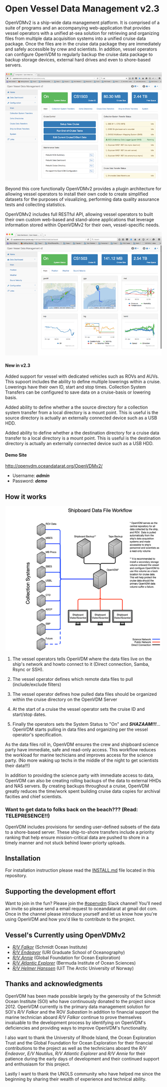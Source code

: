 # Open Vessel Data Management v2.3

OpenVDMv2 is a ship-wide data management platform.  It is comprised of a suite of programs and an accompanying web-application that provides vessel operators with a unified at-sea solution for retrieving and organizing files from multiple data acquisition systems into a unified cruise data package.  Once the files are in the cruise data package they are immediately and safely accessible by crew and scientists.  In addition, vessel operators can configure OpenVDM to regularly backup the cruise data package to backup storage devices, external hard drives and even to shore-based servers.

![Main Screen](/docs/OVDM_Config_Main.png)

Beyond this core functionally OpenVDMv2 provides a plugin architecture for allowing vessel operators to install their own code to create simplified datasets for the purposes of visualizing, performing data quality assurance tests and collecting statistics.

OpenVDMv2 includes full RESTful API, allowing vessel operators to built their own custom web-based and stand-alone applications that leverage information stored within OpenVDMv2 for their own, vessel-specific needs.

![Data Dashboard](/docs/OVDM_DataDashboard_Main.png)

#### New in v2.3 ####

Added support for vessel with dedicated vehicles such as ROVs and AUVs.  This supoort includes the ability to define multiple lowerings within a cruise.  Lowerings have their own ID, start and stop times.  Collection System Transfers can be configured to save data on a cruise-basis or lowering basis.

Added ability to define whether a the source directory for a collection system transfer from a local directory is a mount point.  This is useful is the source directory is actually an externally connected device such as a USB HDD.

Added ability to define whether a the destination directory for a cruise data transfer to a local directory is a mount point.  This is useful is the destination directory is actually an externally connected device such as a USB HDD.

#### Demo Site ####
<http://openvdm.oceandatarat.org/OpenVDMv2/>
- Username: ***admin***
- Password: ***demo***

## How it works

![Shipboard Dataflow](/docs/Shipboard_Dataflow.png)

1. The vessel operators tells OpenVDM where the data files live on the ship's network and howto connect to it (Direct connection, Samba, Rsync or SSH).
2. The vessel operator defines which remote data files to pull (include/exclude filters)
3. The vessel operator defines how pulled data files should be organized within the cruise directory on the OpenVDM Server

4. At the start of a cruise the vessel operator sets the cruise ID and start/stop dates.
5. Finally the operators sets the System Status to "On" and ***SHAZAAM!!!***... OpenVDM starts pulling in data files and organizing per the vessel operator's specification.

As the data files roll in, OpenVDM ensures the crew and shipboard science party have immediate, safe and read-only access.  This workflow reduces the workload for marine techicians and improves access for the science party. (No more waking up techs in the middle of the night to get scientists their data!!!)

In addition to providing the science party with immediate access to data, OpenVDM can also be creating rolling backups of the data to external HHDs and NAS servers.  By creating backups throughout a cruise, OpenVDM greatly reduces the time/work spent building cruise data copies for archival facities and chief scientists.

### Want to get data to folks back on the beach??? (Read: TELEPRESENCE!!) ###
OpenVDM includes provisions for sending user-defined subsets of the data to a shore-based server.  These ship-to-shore transfers include a priority ranking that help ensure mission-critical data are pushed to shore in a timely manner and not stuck behind lower-priorty uploads.

## Installation ##

For installation instruction please read the [INSTALL.md](INSTALL.md) file located in this repository.

## Supporting the development effort ##

Want to join in the fun?  Please join the [#openvdm](https://oceandatarat.slack.com/messages/C3R1Z084Q) Slack channel!  You'll need an invite so please send a email request to oceandatarat at gmail dot com. Once in the channel please introduce yourself and let us know how you're using OpenVDM and how you'd like to contribute to the project.

## Vessel's Currently using OpenVDMv2 ##
- *[R/V Falkor](https://schmidtocean.org/rv-falkor/)* (Schmidt Ocean Institute)
- *[R/V Endeavor](https://techserv.gso.uri.edu/)* (URI Graduate School of Oceanography)
- *[R/V Annie](http://engineeringfordiscovery.org/technology/rv-annie/)* (Global Foundation for Ocean Exploration)
- *[R/V Atlantic Explorer](http://www.bios.edu/research/facilities/atlantic-explorer/)* (Bermuda Institute of Ocean Sciences)
- *[R/V Helmer Hanssen](https://en.uit.no/om/enhet/artikkel?p_document_id=151541&p_dimension_id=88172&men=42374)* (UiT The Arctic University of Norway)

## Thanks and acknowledgments ##

OpenVDM has been made possible largely by the generosity of the Schmidt Ocean Institute (SOI) who have continuously donated to the project since 2012.  OpenVDM currently is the primary data management solution for SOI's *R/V Falkor* and the ROV *Subastian*  In addition to financial support the marine technician aboard *R/V Falkor* continue to prove themselves invaluable to the development process by identifying on OpenVDM's deficiencies and providing ways to improve OpenVDM's functionality.

I also want to thank the University of Rhode Island, the Ocean Exploration Trust and the Global Foundation for Ocean Exploration for their financial contributions to the project as well as the technicians aboard the *R/V Endeavor*, *E/V Nautilus*, *R/V Atlantic Explorer* and *R/V Annie* for their patience during the early days of development and their continued support and enthusiasm for this project.

Lastly I want to thank the UNOLS community who have helped me since the beginning by sharing their wealth of experience and technical ability.
